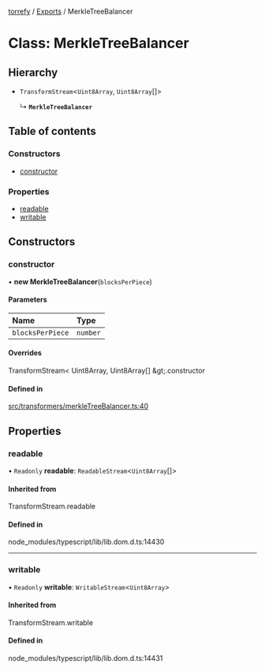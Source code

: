 [torrefy](../README.md) / [Exports](../modules.md) / MerkleTreeBalancer

# Class: MerkleTreeBalancer

## Hierarchy

- `TransformStream`<`Uint8Array`, `Uint8Array`[]\>

  ↳ **`MerkleTreeBalancer`**

## Table of contents

### Constructors

- [constructor](MerkleTreeBalancer.md#constructor)

### Properties

- [readable](MerkleTreeBalancer.md#readable)
- [writable](MerkleTreeBalancer.md#writable)

## Constructors

### constructor

• **new MerkleTreeBalancer**(`blocksPerPiece`)

#### Parameters

| Name | Type |
| :------ | :------ |
| `blocksPerPiece` | `number` |

#### Overrides

TransformStream&lt;
  Uint8Array,
  Uint8Array[]
\&gt;.constructor

#### Defined in

[src/transformers/merkleTreeBalancer.ts:40](https://github.com/Sec-ant/bepjs/blob/9590005/src/transformers/merkleTreeBalancer.ts#L40)

## Properties

### readable

• `Readonly` **readable**: `ReadableStream`<`Uint8Array`[]\>

#### Inherited from

TransformStream.readable

#### Defined in

node_modules/typescript/lib/lib.dom.d.ts:14430

___

### writable

• `Readonly` **writable**: `WritableStream`<`Uint8Array`\>

#### Inherited from

TransformStream.writable

#### Defined in

node_modules/typescript/lib/lib.dom.d.ts:14431
